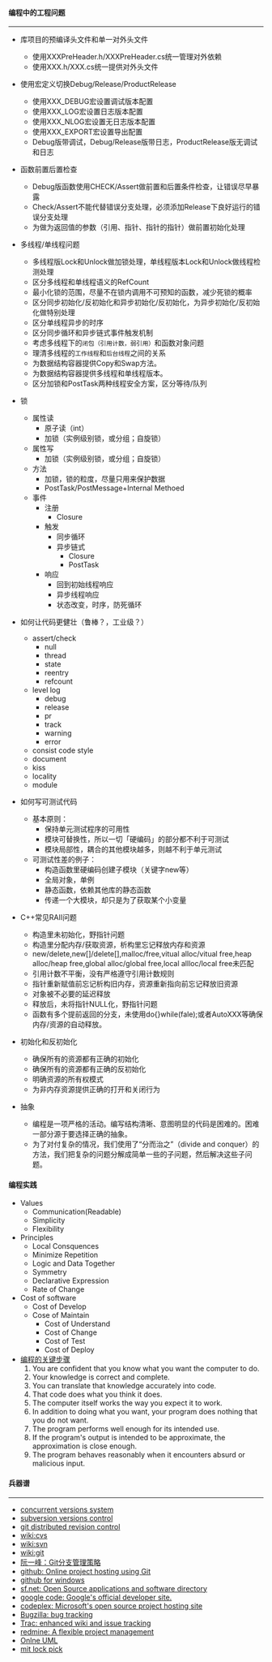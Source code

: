 #### 编程中的工程问题
---------------------
- 库项目的预编译头文件和单一对外头文件
  - 使用XXXPreHeader.h/XXXPreHeader.cs统一管理对外依赖
  - 使用XXX.h/XXX.cs统一提供对外头文件

- 使用宏定义切换Debug/Release/ProductRelease
  - 使用XXX_DEBUG宏设置调试版本配置
  - 使用XXX_LOG宏设置日志版本配置
  - 使用XXX_NLOG宏设置无日志版本配置
  - 使用XXX_EXPORT宏设置导出配置
  - Debug版带调试，Debug/Release版带日志，ProductRelease版无调试和日志

- 函数前置后置检查
  - Debug版函数使用CHECK/Assert做前置和后置条件检查，让错误尽早暴露
  - Check/Assert不能代替错误分支处理，必须添加Release下良好运行的错误分支处理
  - 为做为返回值的参数（引用、指针、指针的指针）做前置初始化处理

- 多线程/单线程问题
  - 多线程版Lock和Unlock做加锁处理，单线程版本Lock和Unlock做线程检测处理
  - 区分多线程和单线程语义的RefCount
  - 最小化锁的范围，尽量不在锁内调用不可预知的函数，减少死锁的概率
  - 区分同步初始化/反初始化和异步初始化/反初始化，为异步初始化/反初始化做特别处理
  - 区分单线程异步的时序
  - 区分同步循环和异步链式事件触发机制
  - 考虑多线程下的`闭包（引用计数，弱引用）`和函数对象问题
  - 理清多线程的`工作线程`和`后台线程`之间的关系
  - 为数据结构容器提供Copy和Swap方法。
  - 为数据结构容器提供多线程和单线程版本。
  - 区分加锁和PostTask两种线程安全方案，区分等待/队列

- 锁
  - 属性读
    - 原子读（int）
    - 加锁（实例级别锁，或分组；自旋锁）
  - 属性写
    - 加锁（实例级别锁，或分组；自旋锁）
  - 方法
    - 加锁，锁的粒度，尽量只用来保护数据
    - PostTask/PostMessage+Internal Methoed
  - 事件
    - 注册
        - Closure
    - 触发
        - 同步循环
        - 异步链式
            - Closure
            - PostTask
    - 响应
        - 回到初始线程响应
        - 异步线程响应
        - 状态改变，时序，防死循环

- 如何让代码更健壮（鲁棒？，工业级？）
  - assert/check
    - null
    - thread
    - state
    - reentry
    - refcount
  - level log
    - debug
    - release
    - pr
    - track
    - warning
    - error
  - consist code style
  - document
  - kiss
  - locality
  - module

- 如何写可测试代码
  - 基本原则：
    - 保持单元测试程序的可用性
    - 模块可替换性，所以一切「硬编码」的部分都不利于可测试
    - 模块局部性，耦合的其他模块越多，则越不利于单元测试
  - 可测试性差的例子：
    - 构造函数里硬编码创建子模块（关键字new等）
    - 全局对象，单例
    - 静态函数，依赖其他库的静态函数
    - 传递一个大模块，却只是为了获取某个小变量

- C++常见RAII问题
  - 构造里未初始化，野指针问题
  - 构造里分配内存/获取资源，析构里忘记释放内存和资源
  - new/delete,new[]/delete[],malloc/free,vitual alloc/vitual free,heap alloc/heap free,global alloc/global free,local allloc/local free未匹配
  - 引用计数不平衡，没有严格遵守引用计数规则
  - 指针重新赋值前忘记析构旧内存，资源重新指向前忘记释放旧资源
  - 对象被不必要的延迟释放
  - 释放后，未将指针NULL化，野指针问题
  - 函数有多个提前返回的分支，未使用do{}while(fale);或者AutoXXX等确保内存/资源的自动释放。

- 初始化和反初始化
  - 确保所有的资源都有正确的初始化
  - 确保所有的资源都有正确的反初始化
  - 明确资源的所有权模式
  - 为非内存资源提供正确的打开和关闭行为
  
- 抽象
  - 编程是一项严格的活动。编写结构清晰、意图明显的代码是困难的。困难一部分源于要选择正确的抽象。
  - 为了对付复杂的情况，我们使用了“分而治之”（divide and conquer）的方法，我们把复杂的问题分解成简单一些的子问题，然后解决这些子问题。

#### 编程实践
- Values
  - Communication(Readable)
  - Simplicity
  - Flexibility 
- Principles
  - Local Consquences
  - Minimize Repetition
  - Logic and Data Together
  - Symmetry
  - Declarative Expression
  - Rate of Change
- Cost of software
  - Cost of Develop
  - Cose of Maintain
    - Cost of Understand
    - Cost of Change
    - Cost of Test
    - Cost of Deploy
- [编程的关键步骤](http://www.drdobbs.com/cpp/why-is-software-so-hard-to-develop/240168832)
  1. You are confident that you know what you want the computer to do.
  2. Your knowledge is correct and complete.
  3. You can translate that knowledge accurately into code.
  4. That code does what you think it does.
  5. The computer itself works the way you expect it to work.
  6. In addition to doing what you want, your program does nothing that you do not want.
  7. The program performs well enough for its intended use.
  8. If the program's output is intended to be approximate, the approximation is close enough.
  9. The program behaves reasonably when it encounters absurd or malicious input.

#### 兵器谱
-----------
- [concurrent versions system](http://www.nongnu.org/cvs/)
- [subversion versions control](http://subversion.tigris.org/)
- [git distributed revision control](http://git-scm.com/)
- [wiki:cvs](http://en.wikipedia.org/Concurrent_Versions_System)
- [wiki:svn](http://en.wikipedia.org/wiki/Apache_Subversion)
- [wiki:git](http://en.wikipedia.org/wiki/Git_(software))
- [阮一峰：Git分支管理策略](http://www.ruanyifeng.com/blog/2012/07/git.html)
- [github: Online project hosting using Git](https://github.com/)
- [github for windows](http://windows.github.com/)
- [sf.net: Open Source applications and software directory](http://sourceforge.net/)
- [google code: Google's official developer site.](http://code.google.com)
- [codeplex: Microsoft's open source project hosting site](http://www.codeplex.com/)
- [Bugzilla: bug tracking](http://www.bugzilla.org/)
- [Trac: enhanced wiki and issue tracking](http://trac.edgewall.org/)
- [redmine: A flexible project management](http://www.redmine.org)
- [Onlne UML](http://yuml.me/)
- [mit lock pick](http://www.blurofinsanity.com/mit/lockpick.html)
